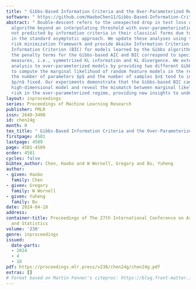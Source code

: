 ```yaml
---
title: " Gibbs-Based Information Criteria and the Over-Parameterized Regime "
software: " https://github.com/HaoboChen11/Gibbs-Based-Information-Criteria-and-the-Over-Parameterized-Regime "
abstract: " Double-descent refers to the unexpected drop in test loss of a learning
  algorithm beyond an interpolating threshold with over-parameterization, which is
  not predicted by information criteria in their classical forms due to the limitations
  in the standard asymptotic approach. We update these analyses using the information
  risk minimization framework and provide Akaike Information Criterion (AIC) and Bayesian
  Information Criterion (BIC) for models learned by the Gibbs algorithm. Notably,
  the penalty terms for the Gibbs-based AIC and BIC correspond to specific information
  measures, i.e., symmetrized KL information and KL divergence. We extend this information-theoretic
  analysis to over-parameterized models by providing two different Gibbs-based BICs
  to compute the marginal likelihood of random feature models in the regime where
  the number of parameters $p$ and the number of samples $n$ tend to infinity, with
  $p/n$ fixed. Our experiments demonstrate that the Gibbs-based BIC can select the
  high-dimensional model and reveal the mismatch between marginal likelihood and population
  risk in the over-parameterized regime, providing new insights to understand double-descent. "
layout: inproceedings
series: Proceedings of Machine Learning Research
publisher: PMLR
issn: 2640-3498
id: chen24g
month: 0
tex_title: " Gibbs-Based Information Criteria and the Over-Parameterized Regime "
firstpage: 4501
lastpage: 4509
page: 4501-4509
order: 4501
cycles: false
bibtex_author: Chen, Haobo and W Wornell, Gregory and Bu, Yuheng
author:
- given: Haobo
  family: Chen
- given: Gregory
  family: W Wornell
- given: Yuheng
  family: Bu
date: 2024-04-18
address:
container-title: Proceedings of The 27th International Conference on Artificial Intelligence
  and Statistics
volume: '238'
genre: inproceedings
issued:
  date-parts:
  - 2024
  - 4
  - 18
pdf: https://proceedings.mlr.press/v238/chen24g/chen24g.pdf
extras: []
# Format based on Martin Fenner's citeproc: https://blog.front-matter.io/posts/citeproc-yaml-for-bibliographies/
---
```

